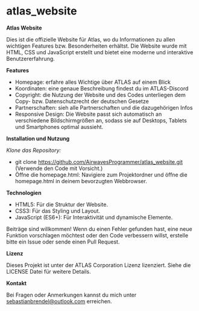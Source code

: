 # atlas_website

**Atlas Website**

Dies ist die offizielle Website für Atlas, wo du Informationen zu allen wichtigen Features bzw. Besonderheiten erhältst. Die Website wurde mit HTML, CSS und JavaScript erstellt und bietet eine moderne und interaktive Benutzererfahrung.

**Features**

- Homepage: erfahre alles Wichtige über ATLAS auf einem Blick
- Koordinaten: eine genaue Beschreibung findest du im ATLAS-Discord
- Copyright: die Nutzung der Website und des Codes unterliegen dem Copy- bzw. Datenschutzrecht der deutschen Gesetze
- Partnerschaften: sieh alle Partnerschaften und die dazugehörigen Infos
- Responsive Design: Die Website passt sich automatisch an verschiedene Bildschirmgrößen an, sodass sie auf Desktops, Tablets und Smartphones optimal aussieht.

**Installation und Nutzung**

*Klone das Repository:*
- git clone https://github.com/AirwavesProgrammer/atlas_website.git (Verwende den Code mit Vorsicht.)
- Öffne die homepage.html: Navigiere zum Projektordner und öffne die homepage.html in deinem bevorzugten Webbrowser.

**Technologien**

- HTML5: Für die Struktur der Website.
- CSS3: Für das Styling und Layout.
- JavaScript (ES6+): Für Interaktivität und dynamische Elemente.

Beiträge sind willkommen! Wenn du einen Fehler gefunden hast, eine neue Funktion vorschlagen möchtest oder den Code verbessern willst, erstelle bitte ein Issue oder sende einen Pull Request.

**Lizenz**

Dieses Projekt ist unter der ATLAS Corporation Lizenz lizenziert. Siehe die LICENSE Datei für weitere Details.

**Kontakt**

Bei Fragen oder Anmerkungen kannst du mich unter sebastianbrendel@outlook.com erreichen.

